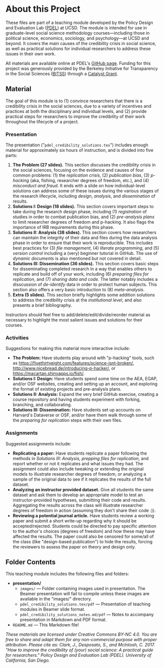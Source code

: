 # About this Project
These files are part of a teaching module developed by the Policy Design and Evaluation Lab ([PDEL](https://pdel.ucsd.edu/)) at UCSD. The module is intended for use in graduate-level social science methodology courses—including those in political science, economics, sociology, and psychology—at UCSD and beyond. It covers the main causes of the credibility crisis in social science, as well as practical solutions for individual researchers to address these issues in their own work.

All materials are available online at PDEL's [GitHub page](https://github.com/PolicyDesignEvaluationLab/teaching-credibility/). Funding for this project was generously provided by the Berkeley Initiative for Transparency in the Social Sciences ([BITSS](http://www.bitss.org/)) through a [Catalyst Grant](http://www.bitss.org/catalysts).

## Material
The goal of this module is to (1) convince researchers that there is a credibility crisis in the social sciences, due to a variety of incentives and practices at both the disciplinary and individual levels, and (2) provide practical steps for researchers to improve the credibility of their work throughout the lifecycle of a project.

### Presentation
The presentation ("`pdel_credibility_solutions.tex`") includes enough material for approximately six hours of instruction, and is divided into five parts:

1. **The Problem (27 slides).** This section discusses the credibility crisis in the social sciences, focusing on the evidence and causes of four common problems: (1) the *replication crisis*, (2) *publication bias*, (3) *p-hacking* (aka, fishing, researcher degrees of freedom, etc.), and (4) *misconduct and fraud*. It ends with a slide on how individual-level solutions can address some of these issues during the various stages of the research lifecycle, including *design*, *analysis*, and *dissemination* of results.
2. **Solutions I: Design (18 slides).** This section covers important steps to take during the research design phase, including (1) *registration* of studies in order to combat publication bias, and (2) *pre-analysis plans* to limit researcher degrees of freedom and p-hacking. It also flags the importance of IRB requirements during this phase.
3. **Solutions II: Analysis (38 slides).** This section covers how researchers can maintain the integrity of their data and files during the data analysis phase in order to ensure that their work is reproducible. This includes best practices for (3) *file management*, (4) *literate programming*, and (5) *version control* including a (very) beginner tutorial in GitHub. The use of *dynamic documents* is also mentioned but not covered in detail.
4. **Solutions III: Dissemination (36 slides).** This section covers basic steps for disseminating completed research in a way that enables others to replicate and build off of your work, including (6) *preparing files for replication*, and (7) *sharing data and code*. The latter notably includes a disscussion of *de-identify* data in order to protect human subjects. This section also offers a very basic introduction to (8) *meta-analysis*.
5. **Extra (5 slides).** This section briefly highlights some addition solutions to address the credibility crisis at the *institutional level*, and also presents a brief bibliography.  

Instructors should feel free to add/delete/edit/divide/reorder material as necessary to highlight the most salient issues and solutions for their courses.

### Activities
Suggestions for making this material more interactive include:

- **The Problem:** Have students play around with "p-hacking" tools, such as https://fivethirtyeight.com/features/science-isnt-broken/, http://www.nicebread.de/introducing-p-hacker/, or https://macartan.shinyapps.io/fish/.
- **Solutions I: Design:** Have students spend some time on the AEA, EGAP, and/or OSF websites, creating and setting up an account, and exploring the format of existing projects and pre-analysis plans.
- **Solutions II: Analysis:** Expand the very brief GitHub exercise, creating a course repository and having students experiment with forking, branching, and collaborating.
- **Solutions III: Dissemination:**  Have students set up accounts on Harvard's Dataverse or OSF, and/or have them walk through some of the *preparing for replication* steps with their own files.

### Assignments
Suggested assignments include:
- **Replicating a paper:** Have students replicate a paper following the methods in *Solutions III: Analysis, prepping files for replication*, and report whether or not it replicates and what issues they had. The assignment could also include tweaking or extending the original models to illustrate researcher degrees of freedom, or analyzing a sample of the original data to see if it replicates the results of the full dataset.
- **Analyzing an instructor provided dataset.** Give all students the same dataset and ask them to develop an appropriate model to test an instructor-provided hypotheses, submitting their code and results. Aggregating the results across the class will illustrate researcher degrees of freedom in action (assuming they don't share their code :)).
- **Reviewing a potential journal article.** Have students review a working paper and submit a short write-up regarding why it should be accepted/rejected. Students could be directed to pay specific attention to the author's choices (degrees of freedom) and how these may have affected the results. The paper could also be censored for some/all of the class (like "design-based publication") to hide the results, forcing the reviewers to assess the paper on theory and design only.

## Folder Contents
This teaching module includes the following files and folders:

- **presentation/**
  - `images/` — Folder containing images used in presentation. The Beamer presentation will fail to compile unless these images are available in the "images/" directory.
  - `pdel_credibility_solutions.tex/pdf` — Presentation of teaching modules in Beamer slide format.
  - `pdel_credibility_solutions_notes.md/pdf` — Notes to accompany presentation in Markdown and PDF format.
- `README.md` — This Markdown file!

*These materials are licensed under Creative Commons BY-NC 4.0. You are free to share and adapt them for any non-commercial purpose with proper attribution. Please cite as: Clark, J., Desposato, S., and McIntosh, C. 2017. "How to improve the credibility of (your) social science: A practical guide for researchers." Policy Design and Evaluation Lab (PDEL). University of California, San Diego.*
